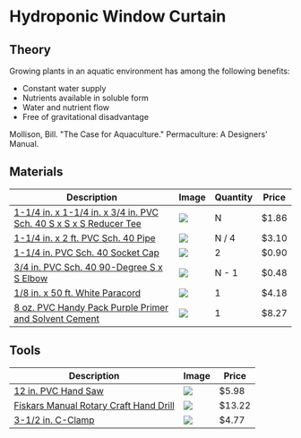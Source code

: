 Hydroponic Window Curtain
=========================

Theory
------
Growing plants in an aquatic environment has among the following benefits:

- Constant water supply
- Nutrients available in soluble form
- Water and nutrient flow
- Free of gravitational disadvantage

Mollison, Bill. "The Case for Aquaculture." Permaculture: A Designers' Manual.


Materials
---------

| Description | Image | Quantity | Price |
|-------------|-------|----------|-------|
| [1-1/4 in. x 1-1/4 in. x 3/4 in. PVC Sch. 40 S x S x S Reducer Tee](http://www.homedepot.com/p/Charlotte-Pipe-1-1-4-in-x-1-1-4-in-x-3-4-in-PVC-Sch-40-S-x-S-x-S-Reducer-Tee-PVC-02400-5350HD/203821667) | ![](http://www.homedepot.com/catalog/productImages/400/da/dab2c40e-b9a5-4bac-bbdf-862e4c3fed5d_400.jpg) | N | $1.86 |
| [1-1/4 in. x 2 ft. PVC Sch. 40 Pipe](http://www.homedepot.com/p/Charlotte-Pipe-1-1-4-in-x-2-ft-PVC-Sch-40-Pipe-PVC-07100-0200/202018045) | ![](http://www.homedepot.com/catalog/productImages/400/05/051828dc-92fd-4869-8a75-56eaf0e38a76_400.jpg) | N / 4 | $3.10 |
| [1-1/4 in. PVC Sch. 40 Socket Cap](http://www.homedepot.com/p/Charlotte-Pipe-1-1-4-in-PVC-Sch-40-Socket-Cap-PVC021161200HD/203811674) | ![](http://www.homedepot.com/catalog/productImages/400/12/1251b43b-d36d-40ba-b060-9d00ab5c7de1_400.jpg) | 2 | $0.90 |
| [3/4 in. PVC Sch. 40 90-Degree S x S Elbow](http://www.homedepot.com/p/Charlotte-Pipe-3-4-in-PVC-Sch-40-90-Degree-S-x-S-Elbow-PVC023000800HD/203812123) | ![](http://www.homedepot.com/catalog/productImages/400/5e/5e4c47c5-29b0-4c2a-97f0-2507c5d36c60_400.jpg) | N - 1 | $0.48 |
| [1/8 in. x 50 ft. White Paracord](http://www.homedepot.com/p/Unbranded-1-8-in-x-50-ft-White-Paracord-52622/203405930) | ![](http://www.homedepot.com/catalog/productImages/400/c1/c166e3a4-d3de-4345-afe8-29915813b5a7_400.jpg) | 1 | $4.18 |
| [8 oz. PVC Handy Pack Purple Primer and Solvent Cement](http://www.homedepot.com/p/Oatey-8-oz-PVC-Handy-Pack-Purple-Primer-and-Solvent-Cement-302483/100151579) | ![](http://www.homedepot.com/catalog/productImages/400/11/11592b13-a2d8-4e22-806c-6c3ab50e6f84_400.jpg) | 1 | $8.27

Tools
-----

| Description | Image | Price |
|-------------|-------|-------|
| [12 in. PVC Hand Saw](http://www.homedepot.com/p/Buck-Bros-12-in-PVC-Hand-Saw-120PMPVC/100148147) | ![](http://www.homedepot.com/catalog/productImages/400/bb/bb4bbc29-175b-4e6f-bb90-2e203bcc108a_400.jpg) | $5.98 |
| [Fiskars Manual Rotary Craft Hand Drill](http://www.amazon.com/gp/product/B000ON00IA) | ![](http://ecx.images-amazon.com/images/I/71oHI9qaWIL._SL1200_.jpg) | $13.22 |
| [3-1/2 in. C-Clamp](http://www.homedepot.com/p/Husky-3-1-2-in-C-Clamp-008-206-HKY/202057617) | ![](http://www.homedepot.com/catalog/productImages/400/8d/8d100219-89bf-4c25-91cf-be08828cf85c_400.jpg) | $4.77 |
